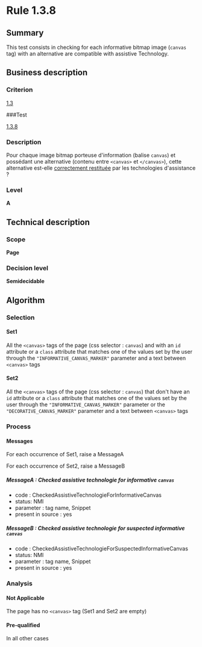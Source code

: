 # Rule 1.3.8

## Summary

This test consists in checking for each informative bitmap image (`canvas` tag) with an alternative are compatible with assistive Technology.

## Business description

### Criterion

[1.3](http://references.modernisation.gouv.fr/referentiel-technique-0#crit-1-3)

###Test

[1.3.8](http://references.modernisation.gouv.fr/referentiel-technique-0#test-1-3-8)

### Description

Pour chaque image bitmap porteuse d'information (balise `canvas`) et poss&eacute;dant une alternative (contenu entre `<canvas>` et `</canvas>`), cette alternative est-elle <a href="http://references.modernisation.gouv.fr/sites/default/files/RGAA3_RC2-1/glossaire.htm#mRestitutionCorrecte">correctement restitu&eacute;e</a> par les technologies d'assistance ?

### Level

**A**

## Technical description

### Scope

**Page**

### Decision level

**Semidecidable**

## Algorithm

### Selection

#### Set1

All the `<canvas>` tags of the page (css selector : `canvas`) and with an `id` attribute or a `class` attribute that matches one of the values set by the user through the `"INFORMATIVE_CANVAS_MARKER"` parameter and a text between `<canvas>` tags

#### Set2

All the `<canvas>` tags of the page (css selector : `canvas`) that don't have an `id` attribute or a `class` attribute that matches one of the values set by the user through the `"INFORMATIVE_CANVAS_MARKER"` parameter or the `"DECORATIVE_CANVAS_MARKER"` parameter and a text between `<canvas>` tags 

### Process

#### Messages

For each occurrence of Set1, raise a MessageA

For each occurrence of Set2, raise a MessageB

##### MessageA : Checked assistive technologie for informative `canvas` 

-    code : CheckedAssistiveTechnologieForInformativeCanvas
-    status: NMI
-    parameter : tag name, Snippet
-    present in source : yes

##### MessageB : Checked assistive technologie for suspected informative `canvas` 

-    code : CheckedAssistiveTechnologieForSuspectedInformativeCanvas
-    status: NMI
-    parameter : tag name, Snippet
-    present in source : yes

### Analysis

#### Not Applicable

The page has no `<canvas>` tag (Set1 and Set2 are empty)

#### Pre-qualified

In all other cases
